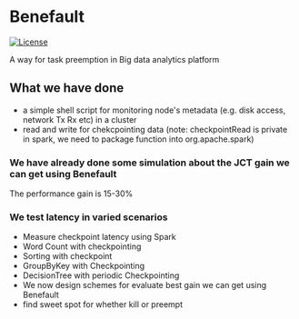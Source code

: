 # Benefault

[![License](https://img.shields.io/badge/license-BSD-blue.svg)](LICENSE)

A way for task preemption in Big data analytics platform

## What we have done
* a simple shell script for monitoring node's metadata (e.g. disk access, network Tx Rx etc) in a cluster
* read and write for chekcpointing data (note: checkpointRead is private in spark, we need to package function into org.apache.spark)

### We have already done some simulation about the JCT gain we can get using Benefault
The performance gain is 15-30%

### We test latency in varied scenarios
* Measure checkpoint latency using Spark
* Word Count with checkpointing
* Sorting with checkpoint
* GroupByKey with Checkpointing
* DecisionTree with periodic Checkpointing
* We now design schemes for evaluate best gain we can get using Benefault
* find sweet spot for whether kill or preempt

